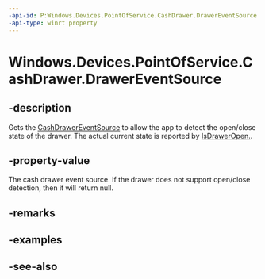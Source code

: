 ```yaml
---
-api-id: P:Windows.Devices.PointOfService.CashDrawer.DrawerEventSource
-api-type: winrt property
---
```


<!-- Property syntax
public Windows.Devices.PointOfService.CashDrawerEventSource DrawerEventSource { get; }
-->

# Windows.Devices.PointOfService.CashDrawer.DrawerEventSource

## -description
Gets the [CashDrawerEventSource](cashdrawereventsource.md) to allow the app to detect the open/close state of the drawer. The actual current state is reported by [IsDrawerOpen.](cashdrawer_isdraweropen.md).

## -property-value
The cash drawer event source. If the drawer does not support open/close detection, then it will return null.

## -remarks

## -examples

## -see-also
